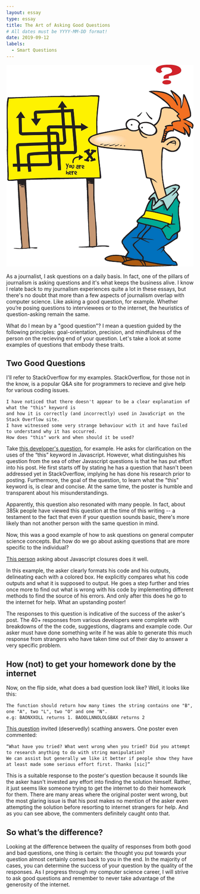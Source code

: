 ```yaml
---
layout: essay
type: essay
title: The Art of Asking Good Questions
# All dates must be YYYY-MM-DD format!
date: 2019-09-12
labels:
  - Smart Questions
---
```

<img class="ui medium left floated image" src="../images/Confused-Student-Clipart.jpg">

As a journalist, I ask questions on a daily basis. In fact, one of the pillars of journalism is asking questions and it's what keeps the business alive. I know I relate back to my journalism experiences quite a lot in these essays, but there's no doubt that more than a few aspects of journalism overlap with computer science. Like asking a good question, for example. Whether you’re posing questions to interviewees or to the internet, the heuristics of question-asking remain the same. 

What do I mean by a "good question"? I mean a question guided by the following principles: goal-orientation, precision, and mindfulness of the person on the recieving end of your question. Let's take a look at some examples of questions that embody these traits.

## Two Good Questions

I'll refer to StackOverflow for my examples. StackOverflow, for those not in the know, is a popular Q&A site for programmers to recieve and give help for various coding issues.
```
I have noticed that there doesn't appear to be a clear explanation of what the "this" keyword is
and how it is correctly (and incorrectly) used in JavaScript on the Stack Overflow site.
I have witnessed some very strange behaviour with it and have failed to understand why it has occurred.
How does "this" work and when should it be used?
```
Take <a href="https://stackoverflow.com/questions/3127429/how-does-the-this-keyword-work">this developer's question</a>, for example. He asks for clarification on the uses of the “this” keyword in Javascript. However, what distinguishes his question from the sea of other Javascript questions is that he has put effort into his post. He first starts off by stating he has a question that hasn't been addressed yet in StackOverflow, implying he has done his research prior to posting. Furthermore, the goal of the question, to learn what the "this" keyword is, is clear and concise. At the same time, the poster is humble and transparent about his misunderstandings.

Apparently, this question also resonated with many people. In fact, about 385k people have viewed this question at the time of this writing -- a testament to the fact that even if your question sounds basic, there's more likely than not another person with the same question in mind.

Now, this was a good example of how to ask questions on general computer science concepts. But how do we go about asking questions that are more specific to the individual?

<a href="https://stackoverflow.com/questions/750486/javascript-closure-inside-loops-simple-practical-example">This person</a> asking about Javascript closures does it well.

In this example, the asker clearly formats his code and his outputs, delineating each with a colored box. He explicitly compares what his code outputs and what it is supposed to output. He goes a step further and tries once more to find out what is wrong with his code by implementing different methods to find the source of his errors. And only after this does he go to the internet for help. What an upstanding poster!

The responses to this question is indicative of the success of the asker's post. The 40+ responses from various developers were complete with breakdowns of the the code, suggestions, diagrams and example code. Our asker must have done something write if he was able to generate this much response from strangers who have taken time out of their day to answer a very specific problem.

## How (not) to get your homework done by the internet

Now, on the flip side, what does a bad question look like? Well, it looks like this:
```
The function should return how many times the string contains one "B", one "A", two "L", two "O" and one "N".
e.g: BAONXXOLL returns 1. BAOOLLNNOLOLGBAX returns 2
```
<a href="https://stackoverflow.com/questions/57915252/javascript-from-a-string-i-want-to-know-how-many-times-one-b-one-a-two">This question</a> invited (deservedly) scathing answers. One poster even commented:
```
“What have you tried? What went wrong when you tried? Did you attempt to research anything to do with string manipulation? 
We can assist but generally we like it better if people show they have at least made some serious effort first. Thanks [sic]”
```
This is a suitable response to the poster's question because it sounds like the asker hasn't invested any effort into finding the solution himself. Rather, it just seems like someone trying to get the internet to do their homework for them. There are many areas where the original poster went wrong, but the most glaring issue is that his post makes no mention of the asker even attempting the solution before resorting to internet strangers for help. And as you can see above, the commenters definitely caught onto that.  

## So what’s the difference?

Looking at the difference between the quality of responses from both good and bad questions, one thing is certain: the thought you put towards your question almost certainly comes back to you in the end. In the majority of cases, you can determine the success of your question by the quality of the responses. As I progress through my computer science career, I will strive to ask good questions and remember to never take advantage of the generosity of the internet. 
